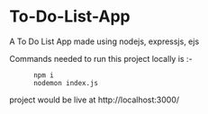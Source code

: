 # To-Do-List-App
A To Do List App made using nodejs, expressjs, ejs

Commands needed to run this project locally is :-

		  npm i
		  nodemon index.js
project would be live at http://localhost:3000/

